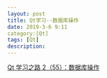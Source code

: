 ```yaml
---
layout: post
title: Qt学习--数据库操作
date: 2019-3-6 9:11
category:[Qt]
tags: [Qt]
description: 
---
```




[Qt 学习之路 2（55）：数据库操作](https://www.devbean.net/2013/06/qt-study-road-2-database/)


